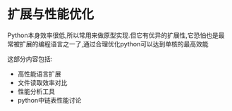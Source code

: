# 扩展与性能优化

Python本身效率很低,所以常用来做原型实现.但它有优异的扩展性,它恐怕也是最常被扩展的编程语言之一了,通过合理优化python可以达到单核的最高效能

这部分内容包括:

+ 高性能语言扩展
+ 文件读取效率对比
+ 性能分析工具
+ python中链表性能讨论
